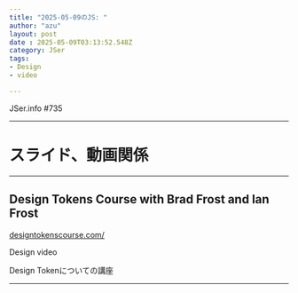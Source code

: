 ```yaml
---
title: "2025-05-09のJS: "
author: "azu"
layout: post
date : 2025-05-09T03:13:52.548Z
category: JSer
tags:
- Design
- video

---
```


JSer.info #735

----

<h1 class="site-genre">スライド、動画関係</h1>

----

## Design Tokens Course with Brad Frost and Ian Frost
[designtokenscourse.com/](https://designtokenscourse.com/ "Design Tokens Course with Brad Frost and Ian Frost")
<p class="jser-tags jser-tag-icon"><span class="jser-tag">Design</span> <span class="jser-tag">video</span></p>

Design Tokenについての講座


----
